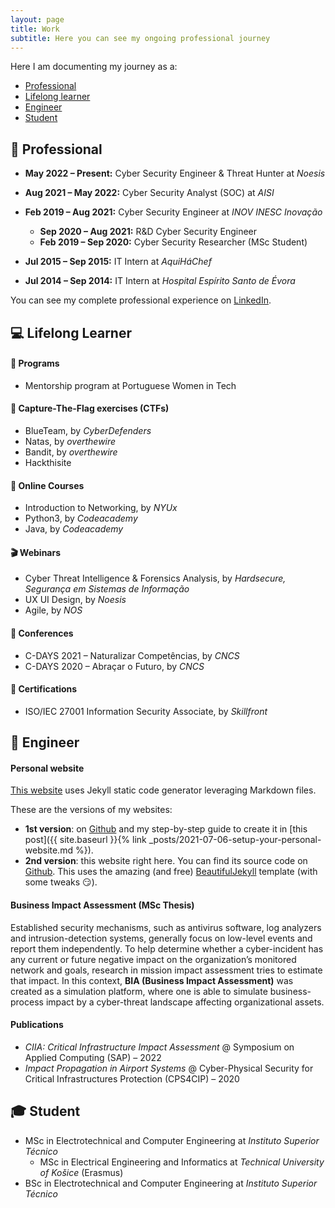 ```yaml
---
layout: page
title: Work
subtitle: Here you can see my ongoing professional journey
---
```


Here I am documenting my journey as a:

* [Professional](#-professional)
* [Lifelong learner](#-lifelong-learner)
* [Engineer](#-engineer)
* [Student](#-student)

## 💼 Professional

- **May 2022 – Present:** Cyber Security Engineer & Threat Hunter at *Noesis*

- **Aug 2021 – May 2022:** Cyber Security Analyst (SOC) at *AISI*

- **Feb 2019 – Aug 2021:** Cyber Security Engineer at *INOV INESC Inovação*

  * **Sep 2020 – Aug 2021:** R&D Cyber Security Engineer
  * **Feb 2019 – Sep 2020:** Cyber Security Researcher (MSc Student)

- **Jul 2015 – Sep 2015:** IT Intern at *AquiHáChef*

- **Jul 2014 – Sep 2014:** IT Intern at *Hospital Espírito Santo de Évora*

You can see my complete professional experience on <a href="https://linkedin.com/in/{{ site.social-network-links.linkedin }}">LinkedIn</a>.

## 💻 Lifelong Learner

#### 📅 Programs
* Mentorship program at Portuguese Women in Tech

#### 🚩 Capture-The-Flag exercises (CTFs)
* BlueTeam, by *CyberDefenders*
* Natas, by *overthewire*
* Bandit, by *overthewire*
* Hackthisite

#### 🎫 Online Courses
* Introduction to Networking, by *NYUx*
* Python3, by *Codeacademy*
* Java, by *Codeacademy*

#### 🎬 Webinars
* Cyber Threat Intelligence & Forensics Analysis, by *Hardsecure, Segurança em Sistemas de Informação*
* UX UI Design, by *Noesis*
* Agile, by *NOS*

#### 🎤 Conferences
* C-DAYS 2021 – Naturalizar Competências, by *CNCS*
* C-DAYS 2020 – Abraçar o Futuro, by *CNCS*

#### 📜 Certifications
* ISO/IEC 27001 Information Security Associate, by *Skillfront*



## 📐 Engineer
#### Personal website
[This website](https://olgacarvalho.github.io/) uses Jekyll static code generator leveraging Markdown files.

These are the versions of my websites:
  * **1st version**: on [Github](https://github.com/OlgaCarvalho/first_personal_website) and my step-by-step guide to create it in [this post]({{ site.baseurl }}{% link _posts/2021-07-06-setup-your-personal-website.md %}).
  * **2nd version**: this website right here. You can find its source code on [Github](https://github.com/OlgaCarvalho/olgacarvalho.github.io). This uses the amazing (and free) [BeautifulJekyll](https://beautifuljekyll.com/) template (with some tweaks 😏).

#### Business Impact Assessment (MSc Thesis)
Established security mechanisms, such as antivirus software, log analyzers and intrusion-detection systems, generally focus on low-level events and report them independently.
To help determine whether a cyber-incident has any current or future negative impact on the organization’s monitored network and goals, research in mission impact assessment tries to estimate that impact.
In this context, **BIA (Business Impact Assessment)** was created as a simulation platform, where one is able to simulate business-process impact by a cyber-threat landscape affecting organizational assets.

#### Publications

* *CIIA: Critical Infrastructure Impact Assessment* @ Symposium on Applied Computing (SAP) – 2022
* *Impact Propagation in Airport Systems* @ Cyber-Physical Security for Critical Infrastructures Protection (CPS4CIP) – 2020


## 🎓 Student

* MSc in Electrotechnical and Computer Engineering at *Instituto Superior Técnico*
    * MSc in Electrical Engineering and Informatics at *Technical University of Košice* (Erasmus)
* BSc in Electrotechnical and Computer Engineering at *Instituto Superior Técnico*
